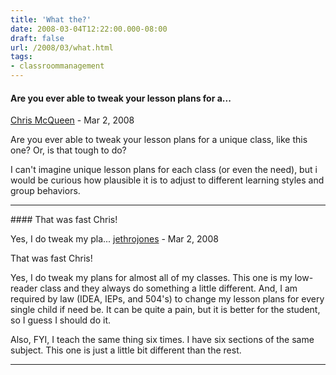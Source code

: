 ```yaml
---
title: 'What the?'
date: 2008-03-04T12:22:00.000-08:00
draft: false
url: /2008/03/what.html
tags: 
- classroommanagement
---
```


#### Are you ever able to tweak your lesson plans for a...
[Chris McQueen](https://www.blogger.com/profile/08139604303519807414 "noreply@blogger.com") - <time datetime="2008-03-04T12:48:00.000-08:00">Mar 2, 2008</time>

Are you ever able to tweak your lesson plans for a unique class, like this one? Or, is that tough to do?  
  
I can't imagine unique lesson plans for each class (or even the need), but i would be curious how plausible it is to adjust to different learning styles and group behaviors.
<hr />
#### That was fast Chris!  
  
Yes, I do tweak my pla...
[jethrojones](https://www.blogger.com/profile/14065159896166632977 "noreply@blogger.com") - <time datetime="2008-03-04T12:55:00.000-08:00">Mar 2, 2008</time>

That was fast Chris!  
  
Yes, I do tweak my plans for almost all of my classes. This one is my low-reader class and they always do something a little different. And, I am required by law (IDEA, IEPs, and 504's) to change my lesson plans for every single child if need be. It can be quite a pain, but it is better for the student, so I guess I should do it.  
  
Also, FYI, I teach the same thing six times. I have six sections of the same subject. This one is just a little bit different than the rest.
<hr />
